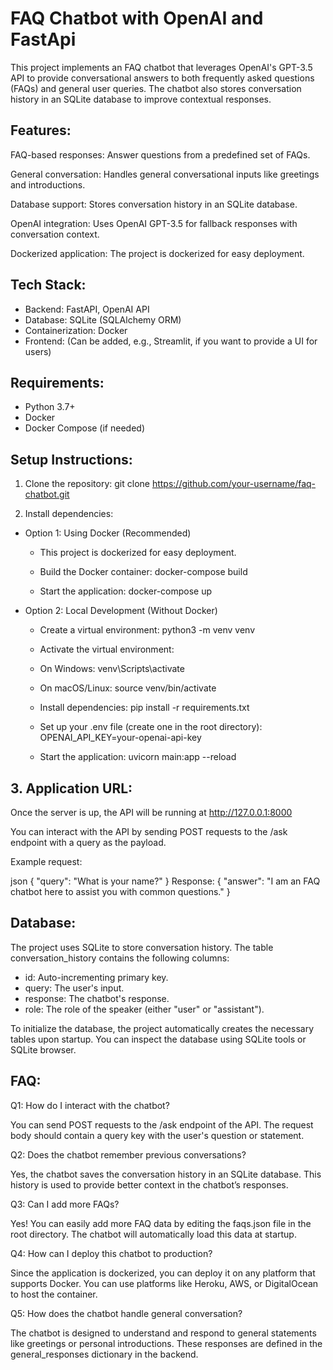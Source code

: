# FAQ Chatbot with OpenAI and FastApi
This project implements an FAQ chatbot that leverages OpenAI's GPT-3.5 API to provide conversational answers to both frequently asked questions (FAQs) and general user queries. The chatbot also stores conversation history in an SQLite database to improve contextual responses.

## Features:
FAQ-based responses: Answer questions from a predefined set of FAQs.

General conversation: Handles general conversational inputs like greetings and introductions.

Database support: Stores conversation history in an SQLite database.

OpenAI integration: Uses OpenAI GPT-3.5 for fallback responses with conversation context.

Dockerized application: The project is dockerized for easy deployment.

## Tech Stack:
 - Backend: FastAPI, OpenAI API
 - Database: SQLite (SQLAlchemy ORM)
 - Containerization: Docker
 - Frontend: (Can be added, e.g., Streamlit, if you want to provide a UI for users)

## Requirements:
- Python 3.7+
- Docker
- Docker Compose (if needed)

## Setup Instructions:
1. Clone the repository:
git clone https://github.com/your-username/faq-chatbot.git

2. Install dependencies:

 - Option 1: Using Docker (Recommended)
 
   - This project is dockerized for easy deployment.
   
   - Build the Docker container:
   docker-compose build
   
   - Start the application:
   docker-compose up
 
 - Option 2: Local Development (Without Docker)
 
   - Create a virtual environment:
   python3 -m venv venv
   
   - Activate the virtual environment:
   
    - On Windows: venv\Scripts\activate
    - On macOS/Linux: source venv/bin/activate
   
   - Install dependencies:
   pip install -r requirements.txt
   
   - Set up your .env file (create one in the root directory):
   OPENAI_API_KEY=your-openai-api-key
   
   - Start the application:
   uvicorn main:app --reload

## 3. Application URL:
Once the server is up, the API will be running at http://127.0.0.1:8000

You can interact with the API by sending POST requests to the /ask endpoint with a query as the payload.

Example request:

json
{
  "query": "What is your name?"
}
Response:
{
  "answer": "I am an FAQ chatbot here to assist you with common questions."
}

## Database:
The project uses SQLite to store conversation history. The table conversation_history contains the following columns:

 - id: Auto-incrementing primary key.
 - query: The user's input.
 - response: The chatbot's response.
 - role: The role of the speaker (either "user" or "assistant").

To initialize the database, the project automatically creates the necessary tables upon startup. You can inspect the database using SQLite tools or SQLite browser.

## FAQ:
Q1: How do I interact with the chatbot?

You can send POST requests to the /ask endpoint of the API. The request body should contain a query key with the user's question or statement.

Q2: Does the chatbot remember previous conversations?

Yes, the chatbot saves the conversation history in an SQLite database. This history is used to provide better context in the chatbot’s responses.

Q3: Can I add more FAQs?

Yes! You can easily add more FAQ data by editing the faqs.json file in the root directory. The chatbot will automatically load this data at startup.

Q4: How can I deploy this chatbot to production?

Since the application is dockerized, you can deploy it on any platform that supports Docker. You can use platforms like Heroku, AWS, or DigitalOcean to host the container.

Q5: How does the chatbot handle general conversation?

The chatbot is designed to understand and respond to general statements like greetings or personal introductions. These responses are defined in the general_responses dictionary in the backend.
